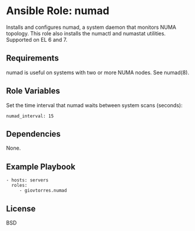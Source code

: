 Ansible Role: numad
===================

Installs and configures numad, a system daemon that monitors NUMA topology.
This role also installs the numactl and numastat utilities.  Supported on EL 6
and 7.

Requirements
------------

numad is useful on systems with two or more NUMA nodes.  See numad(8).

Role Variables
--------------

Set the time interval that numad waits between system scans (seconds):

    numad_interval: 15

Dependencies
------------

None.

Example Playbook
----------------

    - hosts: servers
      roles:
         - giovtorres.numad

License
-------

BSD
